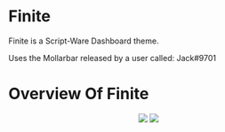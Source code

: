 # Finite
Finite is a Script-Ware Dashboard theme.

Uses the Mollarbar released by a user called: Jack#9701

# Overview Of Finite

<p align="center">
   <img src="https://media.discordapp.net/attachments/926554210403745903/1061145309750759525/image.png?width=889&height=427"/>
   <img src="https://media.discordapp.net/attachments/926554210403745903/1061145310115680267/image.png?width=721&height=427"/>
</p>
